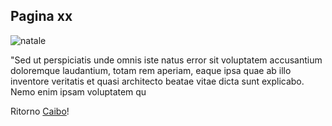 ## Pagina xx


![natale](https://www.caibo.it/images/CollineBOinverno.jpg)

"Sed ut perspiciatis unde omnis iste natus error sit voluptatem accusantium doloremque laudantium, totam rem aperiam, eaque ipsa quae ab illo inventore veritatis et quasi architecto beatae vitae dicta sunt explicabo. Nemo enim ipsam voluptatem qu

Ritorno [Caibo](https://caibo.it)!
